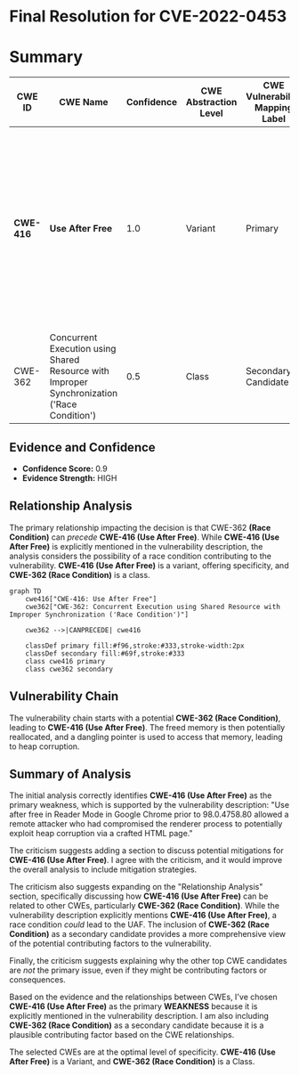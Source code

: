 # Final Resolution for CVE-2022-0453

# Summary
| CWE ID | CWE Name | Confidence | CWE Abstraction Level | CWE Vulnerability Mapping Label | CWE-Vulnerability Mapping Notes |
|---|---|---|---|---|---|
| **CWE-416** | **Use After Free** | 1.0 | Variant | Primary | Allowed. Occurs due to reuse of freed memory in Reader Mode, leading to potential heap corruption. May be caused by race conditions or improper resource locking. |
| CWE-362 | Concurrent Execution using Shared Resource with Improper Synchronization ('Race Condition') | 0.5 | Class | Secondary Candidate | Allowed-with-Review. A race condition could lead to the UAF. |

## Evidence and Confidence

*   **Confidence Score:** 0.9
*   **Evidence Strength:** HIGH

## Relationship Analysis
The primary relationship impacting the decision is that CWE-362 **(Race Condition)** can *precede* **CWE-416 (Use After Free)**. While **CWE-416 (Use After Free)** is explicitly mentioned in the vulnerability description, the analysis considers the possibility of a race condition contributing to the vulnerability. **CWE-416 (Use After Free)** is a variant, offering specificity, and **CWE-362 (Race Condition)** is a class.

```mermaid
graph TD
    cwe416["CWE-416: Use After Free"]
    cwe362["CWE-362: Concurrent Execution using Shared Resource with Improper Synchronization ('Race Condition')"]

    cwe362 -->|CANPRECEDE| cwe416

    classDef primary fill:#f96,stroke:#333,stroke-width:2px
    classDef secondary fill:#69f,stroke:#333
    class cwe416 primary
    class cwe362 secondary
```

## Vulnerability Chain
The vulnerability chain starts with a potential **CWE-362 (Race Condition)**, leading to **CWE-416 (Use After Free)**. The freed memory is then potentially reallocated, and a dangling pointer is used to access that memory, leading to heap corruption.

## Summary of Analysis
The initial analysis correctly identifies **CWE-416 (Use After Free)** as the primary weakness, which is supported by the vulnerability description: "Use after free in Reader Mode in Google Chrome prior to 98.0.4758.80 allowed a remote attacker who had compromised the renderer process to potentially exploit heap corruption via a crafted HTML page."

The criticism suggests adding a section to discuss potential mitigations for **CWE-416 (Use After Free)**. I agree with the criticism, and it would improve the overall analysis to include mitigation strategies.

The criticism also suggests expanding on the "Relationship Analysis" section, specifically discussing how **CWE-416 (Use After Free)** can be related to other CWEs, particularly **CWE-362 (Race Condition)**. While the vulnerability description explicitly mentions **CWE-416 (Use After Free)**, a race condition *could* lead to the UAF. The inclusion of **CWE-362 (Race Condition)** as a secondary candidate provides a more comprehensive view of the potential contributing factors to the vulnerability.

Finally, the criticism suggests explaining why the other top CWE candidates are *not* the primary issue, even if they might be contributing factors or consequences.

Based on the evidence and the relationships between CWEs, I've chosen **CWE-416 (Use After Free)** as the primary **WEAKNESS** because it is explicitly mentioned in the vulnerability description. I am also including **CWE-362 (Race Condition)** as a secondary candidate because it is a plausible contributing factor based on the CWE relationships.

The selected CWEs are at the optimal level of specificity. **CWE-416 (Use After Free)** is a Variant, and **CWE-362 (Race Condition)** is a Class.